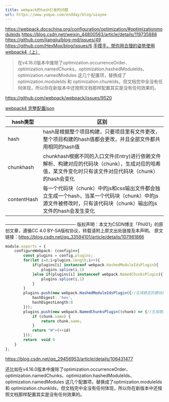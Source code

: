 ```yaml
---
title: webpack的hash引发的问题
url: https://www.yuque.com/endday/blog/uzayee
---
```


<https://webpack.docschina.org/configuration/optimization/#optimizationmoduleids>
<https://blog.csdn.net/weixin_44800563/article/details/119735888>
<https://github.com/jiangjiu/blog-md/issues/49>
<https://github.com/HexMox/blog/issues/6>
[手摸手，带你用合理的姿势使用webpack4（上）](https://segmentfault.com/a/1190000015919863)

> 在v4.16.0版本中废除了optimization.occurrenceOrder、optimization.namedChunks、optimization.hashedModuleIds、optimization.namedModules 这几个配置项，替换成了optimization.moduleIds 和 optimization.chunkIds，但文档完中全没有任何体现，所以你在新版本中还按照文档那样配置其实是没有任何效果的。

<https://github.com/webpack/webpack/issues/9520>

[webpack4 完整配置json](https://github.com/webpack/webpack/blob/webpack-4/schemas/WebpackOptions.json)

| hash类型 | 区别 |
| --- | --- |
| hash	 | hash是根据整个项目构建，只要项目里有文件更改，整个项目构建的hash值都会更改，并且全部文件都共用相同的hash值 |
| chunkhash	 | chunkhash根据不同的入口文件(Entry)进行依赖文件解析、构建对应的代码块（chunk），生成对应的哈希值，某文件变化时只有该文件对应代码块（chunk）的hash会变化 |
| contentHash	 | 每一个代码块（chunk）中的js和css输出文件都会独立生成一个hash，当某一个代码块（chunk）中的js源文件被修改时，只有该代码块（chunk）输出的js文件的hash会发生变化 |

————————————————
版权声明：本文为CSDN博主「Phil01」的原创文章，遵循CC 4.0 BY-SA版权协议，转载请附上原文出处链接及本声明。
原文链接：<https://blog.csdn.net/qq_33594101/article/details/107981866>

```typescript
module.exports = {
    configureWebpack: (config)=>{
        const plugins = config.plugins;
        for(let i=0;i<plugins.length;i++){
            if(plugins[i] instanceof webpack.HashedModuleIdsPlugin){
                plugins.splice(i,1)
            }else if(plugins[i] instanceof webpack.NamedChunksPlugin){
                plugins.splice(i,1)
            }
        }
        plugins.push(new webpack.HashedModuleIdsPlugin({//生成稳定的模块id
            hashDigest: 'hex',
            hashDigestLength:8
        }));
        plugins.push(new webpack.NamedChunksPlugin((chunk) => {//生成稳定的chunk id
            if (chunk.name) {
                return chunk.name;
            }
            return "W"+(++id)
        }));
        return  void 0
    }
};
```

<https://blog.csdn.net/qq_29456953/article/details/106431477>

还比如在v4.16.0版本中废除了optimization.occurrenceOrder、optimization.namedChunks、optimization.hashedModuleIds、optimization.namedModules 这几个配置项，替换成了optimization.moduleIds 和 optimization.chunkIds，但文档完中全没有任何体现，所以你在新版本中还按照文档那样配置其实是没有任何效果的。
